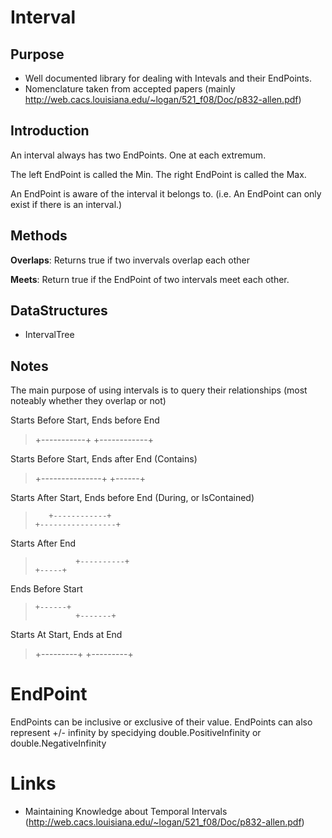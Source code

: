 ﻿# Interval

## Purpose

- Well documented library for dealing with Intevals and their EndPoints.
- Nomenclature taken from accepted papers (mainly http://web.cacs.louisiana.edu/~logan/521_f08/Doc/p832-allen.pdf)

## Introduction

An interval always has two EndPoints. One at each extremum.

The left EndPoint is called the Min.
The right EndPoint is called the Max.

An EndPoint is aware of the interval it belongs to.
(i.e. An EndPoint can only exist if there is an interval.)

## Methods

**Overlaps**: Returns true if two invervals overlap each other

**Meets**: Return true if the EndPoint of two intervals meet each other.

## DataStructures

- IntervalTree

## Notes

The main purpose of using intervals is to query their relationships (most noteably whether they overlap or not)

Starts Before Start, Ends before End
>    +-----------+
>       +------------+

Starts Before Start, Ends after End (Contains)
>    +---------------+
>      +------+


Starts After Start, Ends before End (During, or IsContained)
>        +------------+
>     +-----------------+

Starts After End
>              +----------+
>     +-----+

Ends Before Start
>     +------+
>              +-------+

Starts At Start, Ends at End
>    +---------+
>    +---------+

# EndPoint

EndPoints can be inclusive or exclusive of their value.
EndPoints can also represent +/- infinity by specidying double.PositiveInfinity or double.NegativeInfinity


# Links

- Maintaining Knowledge about Temporal Intervals (http://web.cacs.louisiana.edu/~logan/521_f08/Doc/p832-allen.pdf)
